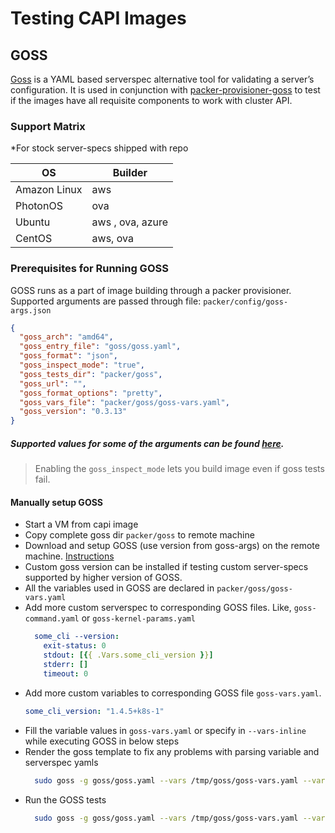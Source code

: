 # Testing CAPI Images

## GOSS

[Goss](https://github.com/aelsabbahy/goss) is a YAML based serverspec alternative
tool for validating a server’s configuration. It is used in conjunction with 
[packer-provisioner-goss](https://github.com/YaleUniversity/packer-provisioner-goss/releases)
to test if the images have all requisite components to work with cluster API.

### Support Matrix 
*For stock server-specs shipped with repo

| OS | Builder | 
|----|---------|
| Amazon Linux | aws
| PhotonOS | ova
| Ubuntu | aws , ova, azure
| CentOS | aws, ova 


### Prerequisites for Running GOSS
GOSS runs as a part of image building through a packer provisioner.
Supported arguments are passed through file: `packer/config/goss-args.json`
```json
{
  "goss_arch": "amd64",
  "goss_entry_file": "goss/goss.yaml",
  "goss_format": "json",
  "goss_inspect_mode": "true",
  "goss_tests_dir": "packer/goss",
  "goss_url": "",
  "goss_format_options": "pretty",
  "goss_vars_file": "packer/goss/goss-vars.yaml",
  "goss_version": "0.3.13"
}
```
##### Supported values for some of the arguments can be found [here](https://github.com/aelsabbahy/goss).
> Enabling the `goss_inspect_mode` lets you build image even if goss tests fail.

#### Manually setup GOSS
- Start a VM from capi image
- Copy complete goss dir `packer/goss` to remote machine
- Download and setup GOSS (use version from goss-args) on the remote machine. [Instructions](https://github.com/aelsabbahy/goss#latest) 
- Custom goss version can be installed if testing custom server-specs supported by higher version of GOSS.
- All the variables used in GOSS are declared in `packer/goss/goss-vars.yaml`
- Add more custom serverspec to corresponding GOSS files. Like, `goss-command.yaml` or `goss-kernel-params.yaml`
    ```yaml
      some_cli --version:
        exit-status: 0
        stdout: [{{ .Vars.some_cli_version }}]
        stderr: []
        timeout: 0
    ```
- Add more custom variables to corresponding GOSS file `goss-vars.yaml`.
    ```yaml
    some_cli_version: "1.4.5+k8s-1"
    ```
- Fill the variable values in `goss-vars.yaml` or specify in `--vars-inline` while executing GOSS in below steps
- Render the goss template to fix any problems with parsing variable and serverspec yamls
  ```bash
    sudo goss -g goss/goss.yaml --vars /tmp/goss/goss-vars.yaml --vars-inline '{"ARCH":"amd64","OS":"Ubuntu","PROVIDER":"aws", some_cli_version":"1.3.4"}' render
  ```     
- Run the GOSS tests  
  ```bash
    sudo goss -g goss/goss.yaml --vars /tmp/goss/goss-vars.yaml --vars-inline '{"ARCH":"amd64","OS":"Ubuntu","PROVIDER":"aws", some_cli_version":"1.3.4"}' validate --retry-timeout 0s --sleep 1s -f json -o pretty
  ```
